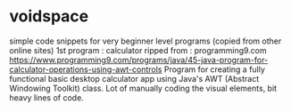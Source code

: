 # voidspace
simple code snippets for very beginner level programs (copied from other online sites)
1st program : calculator
ripped from : programming9.com https://www.programming9.com/programs/java/45-java-program-for-calculator-operations-using-awt-controls
Program for creating a fully functional basic desktop calculator app using Java's AWT (Abstract Windowing Toolkit) class.
Lot of manually coding the visual elements, bit heavy lines of code. 
